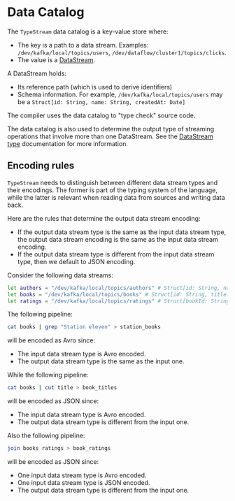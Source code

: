 # Data Catalog

The `TypeStream` data catalog is a key-value store where:

- The key is a path to a data stream. Examples: `/dev/kafka/local/topics/users`,
  `/dev/dataflow/cluster1/topics/clicks`.
- The value is a [DataStream](reference/language/spec.md#data-stream).

A DataStream holds:

- Its reference path (which is used to derive identifiers)
- Schema information. For example, `/dev/kafka/local/topics/users` may be a
  `Struct[id: String, name: String, createdAt: Date]`

The compiler uses the data catalog to "type check" source code.

The data catalog is also used to determine the output type of streaming
operations that involve more than one DataStream. See the [DataStream
type](reference/language/spec.md#data-stream) documentation for more
information.

## Encoding rules

`TypeStream` needs to distinguish between different data stream types and their
encodings. The former is part of the typing system of the language, while the
latter is relevant when reading data from sources and writing data back.

Here are the rules that determine the output data stream encoding:

- If the output data stream type is the same as the input data stream type, the
  output data stream encoding is the same as the input data stream encoding.
- If the output data stream type is different from the input data stream type,
  then we default to JSON encoding.

Consider the following data streams:

```sh
let authors = "/dev/kafka/local/topics/authors" # Struct[id: String, name: String] encoded as Avro
let books = "/dev/kafka/local/topics/books" # Struct[id: String, title: String] encoded as Avro
let ratings = "/dev/kafka/local/topics/ratings" # Struct[bookId: String, userId: String, rating: Int] encoded as JSON
```

The following pipeline:

```sh
cat books | grep "Station eleven" > station_books
```

will be encoded as Avro since:

- The input data stream type is Avro encoded.
- The output data stream type is the same as the input one.

While the following pipeline:

```sh
cat books | cut title > book_titles
```

will be encoded as JSON since:

- The input data stream type is Avro encoded.
- The output data stream type is different from the input one.

Also the following pipeline:

```sh
join books ratings > book_ratings
```

will be encoded as JSON since:

- One input data stream type is Avro encoded.
- One input data stream type is JSON encoded.
- The output data stream type is different from the input one.
